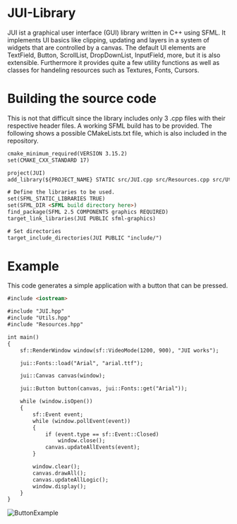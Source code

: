 # JUI-Library
JUI ist a graphical user interface (GUI) library written in C++ using SFML. It implements UI basics like clipping, updating and layers in a system of widgets that are controlled by a canvas. The default UI elements are TextField, Button, ScrollList, DropDownList, InputField, more, but it is also extensible.
Furthermore it provides quite a few utility functions as well as classes for handeling resources such as Textures, Fonts, Cursors.

# Building the source code

This is not that difficult since the library includes only 3 .cpp files with their respective header files. A working SFML build has to be provided. The following shows a possible CMakeLists.txt file, which is also included in the repository.

```html
cmake_minimum_required(VERSION 3.15.2)
set(CMAKE_CXX_STANDARD 17)

project(JUI)
add_library(${PROJECT_NAME} STATIC src/JUI.cpp src/Resources.cpp src/Utils.cpp)

# Define the libraries to be used.
set(SFML_STATIC_LIBRARIES TRUE)
set(SFML_DIR <SFML build directory here>)
find_package(SFML 2.5 COMPONENTS graphics REQUIRED)
target_link_libraries(JUI PUBLIC sfml-graphics)

# Set directories
target_include_directories(JUI PUBLIC "include/")
```
# Example
This code generates a simple application with a button that can be pressed.

```html
#include <iostream>

#include "JUI.hpp"
#include "Utils.hpp"
#include "Resources.hpp"

int main()
{
    sf::RenderWindow window(sf::VideoMode(1200, 900), "JUI works");

    jui::Fonts::load("Arial", "arial.ttf");

    jui::Canvas canvas(window);

    jui::Button button(canvas, jui::Fonts::get("Arial"));

    while (window.isOpen())
    {
        sf::Event event;
        while (window.pollEvent(event))
        {
            if (event.type == sf::Event::Closed)
                window.close();
            canvas.updateAllEvents(event);
        }

        window.clear();
        canvas.drawAll();
        canvas.updateAllLogic();
        window.display();
    }
}
```
![ButtonExample](https://jamesbachini.com/img/markdown.png)
